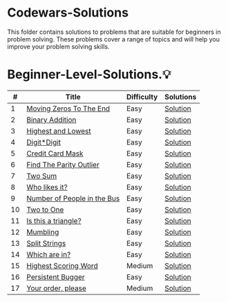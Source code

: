 # Codewars-Solutions

This folder contains solutions to problems that are suitable for beginners in problem solving. These problems cover a range of topics and will help you improve your problem solving skills.


# Beginner-Level-Solutions.💡

| # | Title |  Difficulty | Solutions |
|---|-------|-------------|-----------|
| 1 | [Moving Zeros To The End](https://www.codewars.com/kata/52597aa56021e91c93000cb0/train/javascript)  | Easy | [Solution](https://github.com/Abdelrahmankhaled12/Codewars_Problems_Solving/blob/main/Beginner%20level/Solutions/Moving%20Zeros%20To%20The%20End/main.js) |
| 2 | [Binary Addition](https://www.codewars.com/kata/551f37452ff852b7bd000139/train/javascript)  | Easy | [Solution](https://github.com/Abdelrahmankhaled12/Codewars_Problems_Solving/blob/main/Beginner%20level/Solutions/Binary%20Addition/main.js) |
| 3 | [Highest and Lowest](https://www.codewars.com/kata/554b4ac871d6813a03000035/train/javascript)  | Easy | [Solution](https://github.com/Abdelrahmankhaled12/Codewars_Problems_Solving/blob/main/Beginner%20level/Solutions/Highest%20and%20Lowest/main.js) |
| 4 | [Digit*Digit](https://www.codewars.com/kata/546e2562b03326a88e000020/train/javascript)  | Easy | [Solution](https://github.com/Abdelrahmankhaled12/Codewars_Problems_Solving/blob/main/Beginner%20level/Solutions/Digit_Digit/main.js) |
| 5 | [Credit Card Mask](https://www.codewars.com/kata/5412509bd436bd33920011bc/train/javascript)   | Easy | [Solution](https://github.com/Abdelrahmankhaled12/Codewars_Problems_Solving/blob/main/Beginner%20level/Solutions/Credit%20Card%20Mask/main.js) |
| 6 | [Find The Parity Outlier](https://www.codewars.com/kata/5526fc09a1bbd946250002dc/train/javascript)  | Easy | [Solution](https://github.com/Abdelrahmankhaled12/Codewars_Problems_Solving/blob/main/Beginner%20level/Solutions/Find%20The%20Parity%20Outlier/main.js) |
| 7 | [Two Sum](https://www.codewars.com/kata/52c31f8e6605bcc646000082/train/javascript)  | Easy | [Solution](https://github.com/Abdelrahmankhaled12/Codewars_Problems_Solving/blob/main/Beginner%20level/Solutions/Two%20Sum/main.js) |
| 8 | [Who likes it?](https://www.codewars.com/kata/5266876b8f4bf2da9b000362/train/javascript)  |  Easy | [Solution](https://github.com/Abdelrahmankhaled12/Codewars_Problems_Solving/blob/main/Beginner%20level/Solutions/Who%20likes%20it/main.js) |
| 9 | [Number of People in the Bus](https://www.codewars.com/kata/5648b12ce68d9daa6b000099/train/javascript) | Easy| [Solution](https://github.com/Abdelrahmankhaled12/Codewars_Problems_Solving/blob/main/Beginner%20level/Solutions/Number%20of%20People%20in%20the%20Bus/main.js) |
| 10 | [Two to One](https://www.codewars.com/kata/5656b6906de340bd1b0000ac/train/javascript)  | Easy | [Solution](https://github.com/Abdelrahmankhaled12/Codewars_Problems_Solving/blob/main/Beginner%20level/Solutions/Two%20to%20One/main.js) |
| 11 | [Is this a triangle?](https://www.codewars.com/kata/56606694ec01347ce800001b/train/javascript)  | Easy | [Solution](https://github.com/Abdelrahmankhaled12/Codewars_Problems_Solving/blob/main/Beginner%20level/Solutions/Is%20this%20a%20triangle/main.js) |
| 12 | [Mumbling](https://www.codewars.com/kata/5667e8f4e3f572a8f2000039/train/javascript)  | Easy | [Solution](https://github.com/Abdelrahmankhaled12/Codewars_Problems_Solving/blob/main/Beginner%20level/Solutions/Mumbling/main.js) |
| 13 | [Split Strings](https://www.codewars.com/kata/515de9ae9dcfc28eb6000001/train/javascript)  | Easy | [Solution](https://github.com/Abdelrahmankhaled12/Codewars_Problems_Solving/blob/main/Beginner%20level/Solutions/Split%20Strings/main.js) |
| 14 | [Which are in?](https://www.codewars.com/kata/550554fd08b86f84fe000a58/train/javascript)  | Easy | [Solution](https://github.com/Abdelrahmankhaled12/Codewars_Problems_Solving/blob/main/Beginner%20level/Solutions/Which%20are%20in/main.js) |
| 15 | [Highest Scoring Word](https://www.codewars.com/kata/57eb8fcdf670e99d9b000272/train/javascript)  | Medium  | [Solution](https://github.com/Abdelrahmankhaled12/Codewars_Problems_Solving/blob/main/Beginner%20level/Solutions/Highest%20Scoring%20Word/main.js) |
| 16 | [Persistent Bugger](https://www.codewars.com/kata/55bf01e5a717a0d57e0000ec/train/javascript)  | Easy   | [Solution](https://github.com/Abdelrahmankhaled12/Codewars_Problems_Solving/blob/main/Beginner%20level/Solutions/Persistent%20Bugger/main.js) |
| 17 | [Your order, please](https://www.codewars.com/kata/55c45be3b2079eccff00010f/train/javascript) | Medium | [Solution](https://github.com/Abdelrahmankhaled12/Codewars_Problems_Solving/blob/main/Beginner%20level/Solutions/Your%20order%2C%20please/main.js) |
